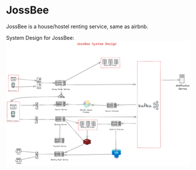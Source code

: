 # JossBee
JossBee is a house/hostel renting service, same as airbnb.

System Design for JossBee:
![JossBee System Design](jossbee-system-design.png)
